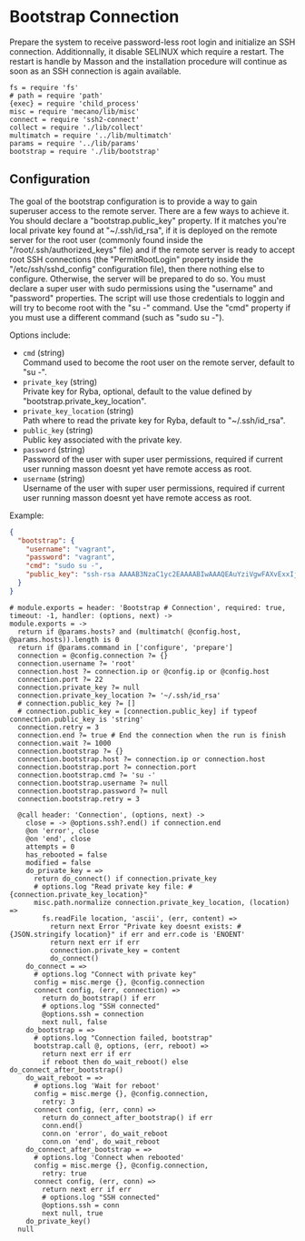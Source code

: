 
# Bootstrap Connection

Prepare the system to receive password-less root login and 
initialize an SSH connection. Additionnally, it disable SELINUX which require a 
restart. The restart is handle by Masson and the installation procedure will
continue as soon as an SSH connection is again available.

    fs = require 'fs'
    # path = require 'path'
    {exec} = require 'child_process'
    misc = require 'mecano/lib/misc'
    connect = require 'ssh2-connect'
    collect = require './lib/collect'
    multimatch = require '../lib/multimatch'
    params = require '../lib/params'
    bootstrap = require './lib/bootstrap'

## Configuration

The goal of the bootstrap configuration is to provide a way to gain superuser
access to the remote server. There are a few ways to achieve it. You should 
declare a "bootstrap.public_key" property. If it matches you're local private key
found at "~/.ssh/id_rsa", if it is deployed on the remote server for 
the root user (commonly found inside the "/root/.ssh/authorized_keys" file) and 
if the remote server is ready to accept root SSH connections (the 
"PermitRootLogin" property inside the "/etc/ssh/sshd_config" configuration 
file), then there nothing else to configure. Otherwise, the server will be
prepared to do so. You must declare a super user with sudo permissions using 
the "username" and "password" properties. The script will use those credentials
to loggin and will try to become root with the "su -" command. Use the "cmd" 
property if you must use a different command (such as "sudo su -").

Options include:

*   `cmd` (string)   
    Command used to become the root user on the remote server, default to "su -".   
*   `private_key` (string)   
    Private key for Ryba, optional, default to the value defined by
    "bootstrap.private_key_location".   
*   `private_key_location` (string)   
    Path where to read the private key for Ryba, default to "~/.ssh/id_rsa".   
*   `public_key` (string)   
    Public key associated with the private key.   
*   `password` (string)   
    Password of the user with super user permissions, required if current user 
    running masson doesnt yet have remote access as root.   
*   `username` (string)   
    Username of the user with super user permissions, required if current user 
    running masson doesnt yet have remote access as root.   

Example:

```json
{
  "bootstrap": {
    "username": "vagrant",
    "password": "vagrant",
    "cmd": "sudo su -",
    "public_key": "ssh-rsa AAAAB3NzaC1yc2EAAAABIwAAAQEAuYziVgwFAXvExxIj5HgAywFeSfu9zxoLc5bCdeJhS/gh4EtpMN0McHd21M4btuopMAL/sctT4+SiBqwOIERw0rGWrat4WE2qBReEc+6hvdoiUx+7WglDCYePbV91N+x421UYzHhNPUg62jXIfg+o5zG/tdEDbpBAq2EX3vRsncenlhB+p/LsSkY+2+tBJLW172BN1ncKjImFglMwW+7OxGP2U9LoMMFyUs1zS65p8WgHHi/+6ZNsP0wIhKPPl8BiFJ6dLiNjlRuXLX9fGcQDJGrlYbad5Thb5wpQe1EZCF9qBloUkdj7aTIu+dainTP/I87Eo2Y47KsSydvopjqceQ== david@adaltas.com"
  }
}
```

    # module.exports = header: 'Bootstrap # Connection', required: true, timeout: -1, handler: (options, next) ->
    module.exports = ->
      return if @params.hosts? and (multimatch( @config.host, @params.hosts)).length is 0
      return if @params.command in ['configure', 'prepare']
      connection = @config.connection ?= {}
      connection.username ?= 'root'
      connection.host ?= connection.ip or @config.ip or @config.host
      connection.port ?= 22
      connection.private_key ?= null
      connection.private_key_location ?= '~/.ssh/id_rsa'
      # connection.public_key ?= []
      # connection.public_key = [connection.public_key] if typeof connection.public_key is 'string'
      connection.retry = 3
      connection.end ?= true # End the connection when the run is finish
      connection.wait ?= 1000
      connection.bootstrap ?= {}
      connection.bootstrap.host ?= connection.ip or connection.host
      connection.bootstrap.port ?= connection.port
      connection.bootstrap.cmd ?= 'su -'
      connection.bootstrap.username ?= null
      connection.bootstrap.password ?= null
      connection.bootstrap.retry = 3

      @call header: 'Connection', (options, next) ->
        close = -> @options.ssh?.end() if connection.end
        @on 'error', close
        @on 'end', close
        attempts = 0
        has_rebooted = false
        modified = false
        do_private_key = =>
          return do_connect() if connection.private_key
          # options.log "Read private key file: #{connection.private_key_location}"
          misc.path.normalize connection.private_key_location, (location) =>
            fs.readFile location, 'ascii', (err, content) =>
              return next Error "Private key doesnt exists: #{JSON.stringify location}" if err and err.code is 'ENOENT'
              return next err if err
              connection.private_key = content
              do_connect()
        do_connect = =>
          # options.log "Connect with private key"
          config = misc.merge {}, @config.connection
          connect config, (err, connection) =>
            return do_bootstrap() if err
            # options.log "SSH connected"
            @options.ssh = connection
            next null, false
        do_bootstrap = =>
          # options.log "Connection failed, bootstrap"
          bootstrap.call @, options, (err, reboot) =>
            return next err if err
            if reboot then do_wait_reboot() else do_connect_after_bootstrap()
        do_wait_reboot = =>
          # options.log 'Wait for reboot'
          config = misc.merge {}, @config.connection,
            retry: 3
          connect config, (err, conn) =>
            return do_connect_after_bootstrap() if err
            conn.end()
            conn.on 'error', do_wait_reboot
            conn.on 'end', do_wait_reboot
        do_connect_after_bootstrap = =>
          # options.log 'Connect when rebooted'
          config = misc.merge {}, @config.connection,
            retry: true
          connect config, (err, conn) =>
            return next err if err
            # options.log "SSH connected"
            @options.ssh = conn
            next null, true
        do_private_key()
      null
